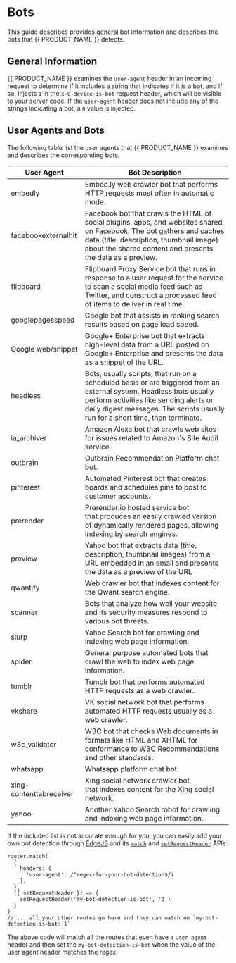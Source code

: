 # Bots

This guide describes provides general bot information and describes the bots that  {{ PRODUCT_NAME }}  detects. 

## General Information

  {{ PRODUCT_NAME }}  examines the `user-agent` header in an incoming request to determine if it includes a string that indicates if it is a bot, and if so, injects `1` in the `x-0-device-is-bot` request header, which will be visible to your server code. If the `user-agent` header does not include any of the strings indicating a bot, a `0` value is injected.

## User Agents and Bots

The following table list the user agents that  {{ PRODUCT_NAME }}  examines and describes the corresponding bots.

|User Agent|Bot Description|
|----------|-----------|
|embedly|Embed.ly web crawler bot that performs HTTP requests most often in automatic mode.|
|facebookexternalhit|Facebook bot that crawls the HTML of social plugins, apps, and websites shared on Facebook. The bot gathers and caches data (title, description, thumbnail image) about the shared content and presents the data as a preview.|
|flipboard|Flipboard Proxy Service bot that runs in response to a user request for the service to scan a social media feed such as Twitter, and construct a processed feed of items to deliver in real time.|
|googlepagesspeed|Google bot that assists in ranking search results based on page load speed.|
|Google web/snippet|Google+ Enterprise bot that extracts high-level data from a URL posted on Google+ Enterprise and presents the data as a snippet of the URL.|
|headless|Bots, usually scripts, that run on a scheduled basis or are triggered from an external system. Headless bots usually perform activities like sending alerts or daily digest messages. The scripts usually run for a short time, then terminate.|
|ia_archiver|Amazon Alexa bot that crawls web sites for issues related to Amazon's Site Audit service.|
|outbrain|Outbrain Recommendation Platform chat bot.|
|pinterest|Automated Pinterest bot that creates boards and schedules pins to post to customer accounts.|
|prerender|Prerender.io hosted service bot that produces an easily crawled version of dynamically rendered pages, allowing indexing by search engines.|
|preview|Yahoo bot that extracts data (title, description, thumbnail images) from a URL embedded in an email and presents the data as a preview of the URL|
|qwantify|Web crawler bot that indexes content for the Qwant search engine.|
|scanner|Bots that analyze how well your website and its security measures respond to various bot threats.|
|slurp|Yahoo Search bot for crawling and indexing web page information.|
|spider|General purpose automated bots that crawl the web to index web page information.|
|tumblr|Tumblr bot that performs automated HTTP requests as a web crawler.|
|vkshare|VK social network bot that performs automated HTTP requests usually as a web crawler.|
|w3c_validator|W3C bot that checks Web documents in formats like HTML and XHTML for conformance to W3C Recommendations and other standards.|
|whatsapp|Whatsapp platform chat bot.|
|xing-contenttabreceiver|Xing social network crawler bot that indexes content for the Xing social network.|
|yahoo|Another Yahoo Search robot for crawling and indexing web page information.|

If the included list is not accurate enough for you, you can easily add your own bot detection through [EdgeJS](/guides/routing) and its [`match`](/docs/api/core/classes/_router_router_.router.html#match) and [`setRequestHeader`](/docs/api/core/classes/_router_responsewriter_.responsewriter.html#setrequestheader) APIs:

```
router.match(
  {
    headers: {
      'user-agent': /^regex-for-your-bot-detection$/i
    },
  },
  ({ setRequestHeader }) => {
    setRequestHeader('my-bot-detection-is-bot', '1')
  }
)
// ... all your other routes go here and they can match on `my-bot-detection-is-bot: 1`
```

The above code will match all the routes that even have a `user-agent` header and then set the `my-bot-detection-is-bot` when the value of the user agent header matches the regex.
